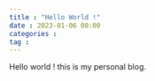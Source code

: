 ```yaml
---
title : "Hello World !"
date : 2023-01-06 00:00
categories :
tag :
---
```


Hello world ! this is my personal blog.

